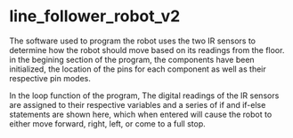 # line_follower_robot_v2

The software used to program the robot uses the two IR sensors to determine how the robot should move based on its readings from the floor. in the begining section of the program, the components have been initialized, the location of the pins for each component as well as their respective pin modes.

In the loop function of the program, The digital readings of the IR sensors are assigned to their respective variables and a series of if and if-else statements are shown here, which when entered will cause the robot to either move forward, right, left, or come to a full stop.
